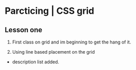 # Parcticing | CSS grid

## Lesson one

1. First class on grid and im beginning to get the hang of it.

2. Using line based placement on the grid

* description list added.
